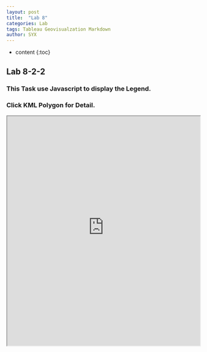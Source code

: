 ```yaml
---
layout: post
title:  "Lab 8"
categories: Lab
tags: Tableau Geovisualzation Markdown
author: SYX
---
```


* content
{:toc}

## Lab 8-2-2

### This Task use Javascript to display the Legend.
### Click KML Polygon for Detail.

<iframe src="https://raw.githubusercontent.com/861/861.github.io/master/_posts/Lab8_KMLDemo.html" width="100%" height="600"></iframe>